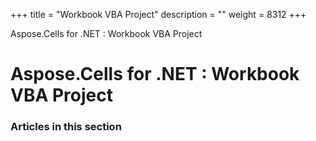 +++
title = "Workbook VBA Project" 
description = "" 
weight = 8312 
+++

Aspose.Cells for .NET : Workbook VBA Project  

# Aspose.Cells for .NET : Workbook VBA Project


### Articles in this section

           

 


